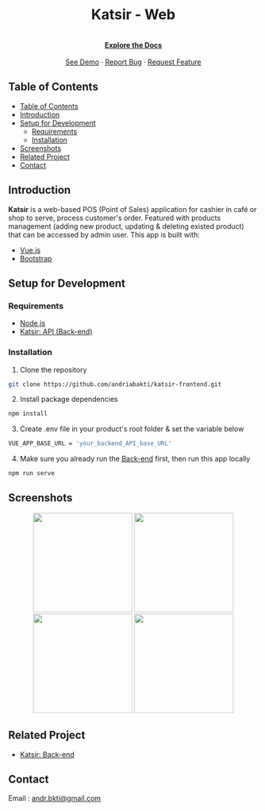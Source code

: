 <h1 align="center">Katsir - Web</h1>
<p align="center">
  <br/>
  <a href="https://github.com/andriabakti/katsir-frontend">
    <strong>Explore the Docs</strong>
  </a>
  <br/>
  <br/>
  <a href="http://andria-katsir.netlify.app/">See Demo</a>
  ·
  <a href="https://github.com/andriabakti/katsir-frontend/issues">Report Bug</a>
  ·
  <a href="https://github.com/andriabakti/katsir-frontend/issues">Request Feature</a>
</p>

## Table of Contents

- [Table of Contents](#table-of-contents)
- [Introduction](#introduction)
- [Setup for Development](#setup-for-development)
  - [Requirements](#requirements)
  - [Installation](#installation)
- [Screenshots](#screenshots)
- [Related Project](#related-project)
- [Contact](#contact)

## Introduction

<b>Katsir</b> is a web-based POS (Point of Sales) application for cashier in café or shop to serve, process customer's order. Featured with products management (adding new product, updating & deleting existed product) that can be accessed by admin user. This app is built with:

- [Vue.js](https://v2.vuejs.org/)
- [Bootstrap](https://getbootstrap.com/)

## Setup for Development

### Requirements

- [Node.js](https://nodejs.org/en/)
- [Katsir: API (Back-end)](https://github.com/andriabakti/katsir-backend)

### Installation

1. Clone the repository

```sh
git clone https://github.com/andriabakti/katsir-frontend.git
```

2. Install package dependencies

```sh
npm install
```

3. Create .env file in your product's root folder & set the variable below

```sh
VUE_APP_BASE_URL = 'your_backend_API_base_URL'
```

4. Make sure you already run the [Back-end](https://github.com/andriabakti/katsir-backend) first, then run this app locally

```sh
npm run serve
```

<!-- ROADMAP -->

## Screenshots

<p align='center'>
  <span>
    <image width="200" src='./previews/landing.png' />
    <image width="200" src='./previews/auth_register.png' />
    <image width="200" src='./previews/auth_login.png' />
    <image width="200" src='./previews/home.png' />
  </span>
</p>

## Related Project

- [Katsir: Back-end](https://github.com/andriabakti/katsir-backend)

<!-- CONTACT -->

## Contact

Email : andr.bkti@gmail.com
